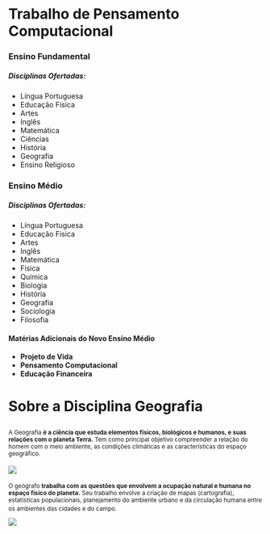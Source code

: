 <p> <h1> Trabalho de Pensamento Computacional </h1> </p>



<h3> Ensino Fundamental </h3>
<h5> Disciplinas Ofertadas: </h5>
<ul>
<li> Língua Portuguesa </li>
<li> Educação Física </li>
<li> Artes </li>
<li> Inglês </li>
<li> Matemática </li>
<li> Ciências </li>
<li> História </li>
<li> Geografia </li>
<li> Ensino Religioso </li>
</ul>

<h3> Ensino Médio </h3>
<h5> Disciplinas Ofertadas: </h5>
<ul>
<li> Língua Portuguesa </li>
<li> Educação Física </li>
<li> Artes </li>
<li> Inglês </li>
<li> Matemática </li>
<li> Física </li>
<li> Química </li>
<li> Biologia </li>
<li> História </li>
<li> Geografia </li>
<li> Sociologia </li>
<li> Filosofia </li>
</ul>

<h4> Matérias Adicionais do Novo Ensino Médio <h4>

<ul>
<li> Projeto de Vida </li>
<li> Pensamento Computacional </li>
<li> Educação Financeira </li>
</ul>

<h1><p> Sobre a Disciplina <b> Geografia </b></p></h1>

<sup>A Geografia <b>é a ciência que estuda elementos físicos, biológicos e humanos, e suas relações com o planeta Terra.</b> Tem como principal objetivo compreender a relação do homem com o meio ambiente, as condições climáticas e as características do espaço geográfico.</sup><br></br>
<img src="https://encrypted-tbn0.gstatic.com/images?q=tbn:ANd9GcQSKtjKsnTW82bxoFyt44-L1y4QPRiozfTKjg&usqp=CAUimagem.jpg"><br></br>
<sup>O geógrafo <b>trabalha com as questões que envolvem a ocupação natural e humana no espaço físico do planeta.</b> Seu trabalho envolve a criação de mapas (cartografia), estatísticas populacionais, planejamento do ambiente urbano e da circulação humana entre os ambientes das cidades e do campo.<sup><br></br>
<img src="https://encrypted-tbn0.gstatic.com/images?q=tbn:ANd9GcQgsP6xHLVndsdWFoUtUaxT6m4qjM1e0_r0Rw&usqp=CAUimagem.jpg"><br></br>
